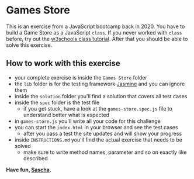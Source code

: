 # Games Store

This is an exercise from a JavaScript bootcamp back in 2020. You have to build a Game Store as a JavaScript `class`. If you never worked with `class` before, try out the [w3schools class tutorial](https://www.w3schools.com/js/js_class_intro.asp). After that you should be able to solve this exercise.

## How to work with this exercise

- your complete exercise is inside the `Games Store` folder
- the `lib` folder is for the testing framework [Jasmine](https://jasmine.github.io) and you can ignore them
- inside the `solution` folder you'll find a solution that covers all test cases
- inside the `spec` folder is the test file
  - if you get stuck, have a look at the `games-store.spec.js` file to understand better what is expected
- in `games-store.js` you'll write all your code for this challenge
- you can start the `index.html` in your browser and see the test cases
  - after you pass a test the site updates and will show your progress
- inside `INSTRUCTIONS.md` you'll find the actual exercise that needs to be solved
  - make sure to write method names, parameter and so on exactly like described

**Have fun, [Sascha](https://github.com/saschazengler).**
